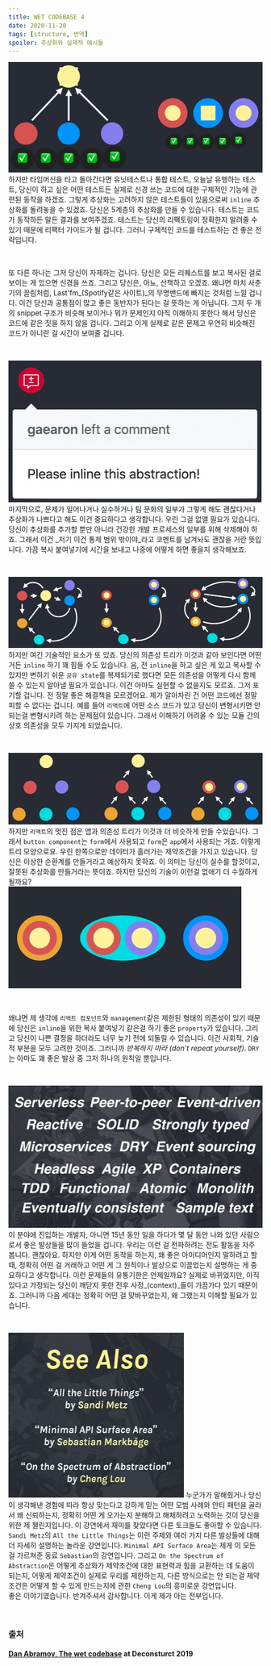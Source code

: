 ```yaml
---
title: WET CODEBASE 4
date: 2020-11-20
tags: [structure, 번역]
spoiler: 추상화와 실제적 예시들
---
```


![specific test](../assets/images/wet-base/new-test.PNG)
하지만 타임머신을 타고 돌아간다면 유닛테스트나 통합 테스트, 오늘날 유행하는 테스트, 당신이 하고 싶은 어떤 테스트든 실제로 신경 쓰는 코드에 대한 구체적인 기능에 관련된 동작을 하겠죠. 그렇게 추상화는 고려하지 않은 테스트들이 있음으로써 `inline` 추상화를 돌려놓을 수 있겠죠. 당신은 5계층의 추상화를 만들 수 있습니다. 테스트는 코드가 동작하든 말든 결과를 보여주겠죠. 테스트는 당신의 리팩토링이 정확한지 알려줄 수 있기 때문에 리팩터 가이드가 될 겁니다. 그러니 구체적인 코드를 테스트하는 건 좋은 전략입니다.

&nbsp;

또 다른 하나는 그저 당신이 자제하는 겁니다. 당신은 모든 리퀘스트를 보고 복사된 걸로 보이는 게 있으면 신경을 쓰죠. 그리고 당신은, 아뇨, 산책하고 오겠죠. 왜냐면 마치 사춘기의 끌림처럼, Last'fm_(Spotify같은 사이트)_의 무명밴드에 빠지는 것처럼 느낄 겁니다. 이건 당신과 공통점이 많고 좋은 동반자가 된다는 걸 뜻하는 게 아닙니다. 그저 두 개의 snippet 구조가 비슷해 보이거나 뭐가 문제인지 아직 이해하지 못한다 해서 당신은 코드에 같은 짓을 하지 않을 겁니다. 그리고 이게 실제로 같은 문제고 우연히 비슷해진 코드가 아니란 걸 시간이 보여줄 겁니다.

&nbsp;

![inline it](../assets/images/wet-base/inline-it.PNG)
마지막으로, 문제가 일어나거나 실수하거나 팀 문화의 일부가 그렇게 해도 괜찮다거나 추상화가 나쁘다고 해도 이건 중요하다고 생각합니다. 우린 그걸 없앨 필요가 있습니다. 당신이 추상화를 추가할 뿐만 아니라 건강한 개발 프로세스의 일부를 위해 삭제해야 하죠. 그래서 이건 _저기 이건 통제 범위 밖이야_라고 코멘트를 남겨놔도 괜찮을 거란 뜻입니다. 가끔 복사 붙여넣기에 시간을 보내고 나중에 어떻게 하면 좋을지 생각해보죠.

&nbsp;

![enhanced structure](../assets/images/wet-base/enhanced-structure.PNG)
하지만 여긴 기술적인 요소가 또 있죠. 당신의 의존성 트리가 이것과 같아 보인다면 어떤 거든 `inline` 하기 꽤 힘들 수도 있습니다. 음, 전 `inline`을 하고 싶은 게 있고 복사할 수 있지만 변하기 쉬운 `공유 state`를 복제되기로 했다면 모든 의존성을 어떻게 다시 함께 쓸 수 있는지 알아낼 필요가 있습니다. 이건 아마도 실현할 수 없을지도 모르죠. 그저 포기할 겁니다. 전 정말 좋은 해결책을 모르겠어요. 제가 알아차린 건 어떤 코드에선 정말 피할 수 없다는 겁니다. 예를 들어 `리액트`에 어떤 소스 코드가 있고 당신이 변형시키면 안 되는걸 변형시키려 하는 문제점이 있습니다. 그래서 이해하기 어려울 수 있는 모듈 간의 상호 의존성을 모두 가지게 되었습니다.

&nbsp;

![let's change structure](../assets/images/wet-base/change-structure.PNG)
하지만 `리액트`의 멋진 점은 앱과 의존성 트리가 이것과 더 비슷하게 만들 수있습니다. 그래서 `button component`는 `form`에서 사용되고 `form`은 `app`에서 사용되는 거죠. 이렇게 트리 모양으로요. 우린 한쪽으로만 데이터가 흘러가는 제약조건을 가지고 있습니다. 당신은 이상한 순환계를 만들거라고 예상하지 못하죠. 이 의미는 당신이 실수를 할것이고, 잘못된 추상화를 만들거라는 뜻이죠. 하지만 당신의 기술이 이런걸 없애기 더 수월하게 될까요?
![not too late](../assets/images/wet-base/too-late.PNG)

&nbsp;

왜냐면 제 생각에 `리액트 컴포넌트`와 `management`같은 제한된 형태의 의존성이 있기 때문에 당신은 `inline`을 위한 복사 붙여넣기 같은걸 하기 좋은 `property`가 있습니다. 그리고 당신이 나쁜 결정을 하더라도 너무 늦기 전에 되돌릴 수 있습니다. 이건 사회적, 기술적 부분을 모두 고려한 것이죠. 그러니까 _반복하지 마라 (don't repeat yourself)_. `DRY`는 아마도 꽤 좋은 발상 중 그저 하나의 원칙일 뿐입니다.

&nbsp;

![good ideas](../assets/images/wet-base/good-idea.PNG)
이 분야에 진입하는 개발자, 아니면 15년 동안 일을 하다가 몇 달 동안 나와 있던 사람으로서 좋은 발상들을 많이 들었을 겁니다. 우리는 이런 걸 전파하려는 전도 활동을 자주 봅니다. 괜찮아요. 하지만 이게 어떤 동작을 하는지, 왜 좋은 아이디어인지 말하려고 할 때, 정확히 어떤 걸 거래하고 어떤 게 그 원칙이나 발상으로 이끌었는지 설명하는 게 중요하다고 생각합니다. 이런 문제들의 유통기한은 언제일까요? 실제로 바뀌었지만, 아직 있다고 가정되는 당신이 깨닫지 못한 전후 사정_(context)_들이 가끔가다 있기 때문이죠. 그러니까 다음 세대는 정확히 어떤 걸 맞바꾸었는지, 왜 그랬는지 이해할 필요가 있습니다.

&nbsp;

![see also](../assets/images/wet-base/see-also.PNG)
누군가가 말해줬거나 당신이 생각해낸 경험에 따라 항상 맞는다고 강하게 믿는 어떤 모범 사례와 안티 패턴을 골라서 왜 신뢰하는지, 정확히 어떤 게 오가는지 분해하고 해체하려고 노력하는 것이 당신을 위한 제 챌린지입니다. 이 강연에서 재미를 찾았다면 다른 토크들도 좋아할 수 있습니다. `Sandi Metz`의 `All the Little Things`는 이런 주제와 여러 가지 다른 발상들에 대해 더 자세히 설명하는 놀라운 강연입니다. `Minimal API Surface Area`는 제게 이 모든 걸 가르쳐준 동료 `Sebastian`의 강연입니다. 그리고 `On the Spectrum of Abstraction`은 어떻게 추상화가 제약조건에 대한 표현력과 힘을 교환하는 데 도움이 되는지, 어떻게 제약조건이 실제로 우리를 제한하는지, 다른 방식으로는 안 되는걸 제약조건은 어떻게 할 수 있게 만드는지에 관한 `Cheng Lou`의 흥미로운 강연입니다.  
좋은 이야기였습니다. 반겨주셔서 감사합니다. 이게 제가 아는 전부입니다.

&nbsp;
### 출처
#### [Dan Abramov, The wet codebase](https://www.deconstructconf.com/2019/dan-abramov-the-wet-codebase) at Deconsturct 2019